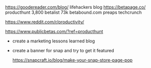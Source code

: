 https://goodereader.com/blog/
lifehackers blog
https://betapage.co/
producthunt                 3,800
betalist                    73k
betabound.com
preaps
techcrunch


https://www.reddit.com/r/productivity/

https://www.publicbetas.com/?ref=producthunt


- create a marketing lessons learned blog

- create a banner for snap and try to get it featured 

    https://snapcraft.io/blog/make-your-snap-store-page-pop
